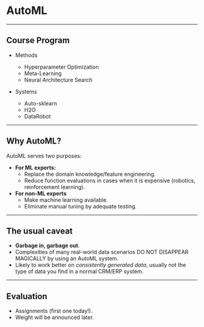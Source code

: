 # AutoML

---
## Course Program
- Methods
	- Hyperparameter Optimization
	- Meta-Learning
	- Neural Architecture Search

- Systems
	- Auto-sklearn
	- H2O
	- DataRobot

---
## Why AutoML?

AutoML serves two purposes:

- **For ML experts:**
	- Replace the domain knowledge/feature engineering.
	- Reduce function evaluations in cases when it is expensive (robotics, reinforcement learning).
- **For non-ML experts**
	- Make machine learning available.
	- Eliminate manual tuning by adequate testing.
	
    
---
## The usual caveat

- **Garbage in, garbage out**.
- Complexities of many real-world data scenarios DO NOT DISAPPEAR MAGICALLY by using an AutoML system.
- Likely to work better on *consistently generated data*, usually not the type of data you find in a normal CRM/ERP system.


---
## Evaluation
- Assignments (first one today!). 
- Weight will be announced later.
